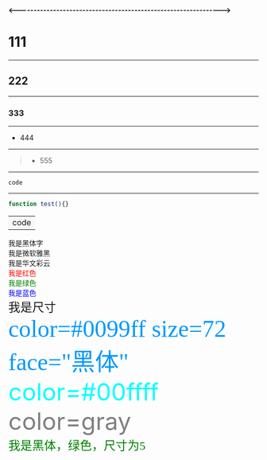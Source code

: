**<--------------------------------------------------------------->**
# 111

****

## 222

****

### 333

****

- 444

****

> * 555

****

    code

****

```bash
function test(){}
```


<table><tr><td bgcolor=#F6F8FA>
    code
</td></tr></table>

<font face="黑体">我是黑体字</font>  
<font face="微软雅黑">我是微软雅黑</font>  
<font face="STCAIYUN">我是华文彩云</font>  
<font color=red>我是红色</font>  
<font color=#008000>我是绿色</font>  
<font color=Blue>我是蓝色</font>  
<font size=5>我是尺寸</font>  
<font color=#0099ff size=7 face="黑体">color=#0099ff size=72 face="黑体"</font>  
<font color=#00ffff size=72>color=#00ffff</font>  
<font color=gray size=72>color=gray</font>  
<font face="黑体" color=green size=5>我是黑体，绿色，尺寸为5</font>  

